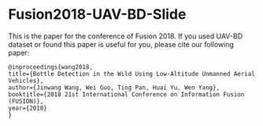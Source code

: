 # Fusion2018-UAV-BD-Slide
This is the paper for the conference of Fusion 2018. If you used UAV-BD dataset or found this paper is useful for you, please cite our following paper:
```
@inproceedings{wang2018,
title={Bottle Detection in the Wild Using Low-Altitude Unmanned Aerial Vehicles},
author={Jinwang Wang, Wei Guo, Ting Pan, Huai Yu, Wen Yang},
booktitle={2018 21st International Conference on Information Fusion (FUSION)},
year={2018}
}
```

